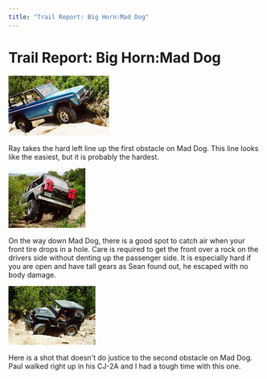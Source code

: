 ```yaml
---
title: "Trail Report: Big Horn:Mad Dog"
---
```

# Trail Report: Big Horn:Mad Dog

[![Ray on the first obstacle on Mad Dog](../../img/terry/trail/md1_.jpg)](../../img/terry/trail/md1.jpg)

Ray takes the hard left line up the first obstacle on Mad Dog. This line looks like the easiest, but it is probably the hardest.

[![Sean catches air on the way out of Mad Dog](../../img/terry/trail/md2_.jpg)](../../img/terry/trail/md2.jpg)

On the way down Mad Dog, there is a good spot to catch air when your front tire drops in a hole. Care is required to get the front over a rock on the drivers side without denting up the passenger side. It is especially hard if you are open and have tall gears as Sean found out, he escaped with no body damage.

[![Paul driving up the second obstacle on Mad Dog](../../img/terry/trail/md3_.jpg)](../../img/terry/trail/md3.jpg)

Here is a shot that doesn't do justice to the second obstacle on Mad Dog. Paul walked right up in his CJ-2A and I had a tough time with this one.